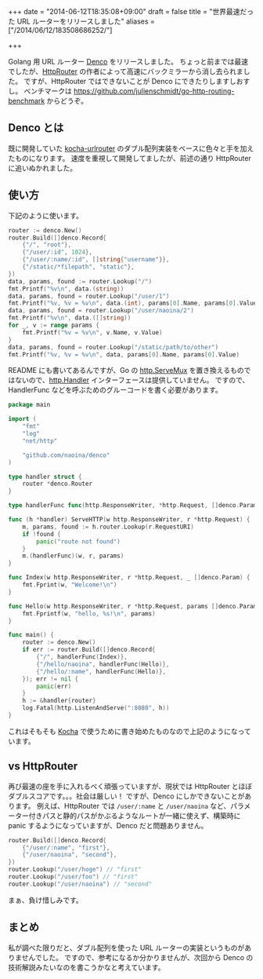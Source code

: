 +++
date = "2014-06-12T18:35:08+09:00"
draft = false
title = "世界最速だった URL ルーターをリリースしました"
aliases = ["/2014/06/12/183508686252/"]

+++

Golang 用 URL ルーター [Denco](https://github.com/naoina/denco) をリリースしました。
ちょっと前までは最速でしたが、[HttpRouter](https://github.com/julienschmidt/httprouter) の作者によって高速にバックミラーから消し去られました。
ですが、HttpRouter ではできないことが Denco にできたりしますしおすし。
ベンチマークは https://github.com/julienschmidt/go-http-routing-benchmark からどうぞ。

## Denco とは

既に開発していた [kocha-urlrouter](https://github.com/naoina/kocha-urlrouter) のダブル配列実装をベースに色々と手を加えたものになります。
速度を重視して開発してましたが、前述の通り HttpRouter に追いぬかれました。

## 使い方

下記のように使います。

```go
router := denco.New()
router.Build([]denco.Record{
    {"/", "root"},
    {"/user/:id", 1024},
    {"/user/:name/:id", []string{"username"}},
    {"/static/*filepath", "static"},
})
data, params, found := router.Lookup("/")
fmt.Printf("%v\n", data.(string))
data, params, found = router.Lookup("/user/1")
fmt.Printf("%v, %v = %v\n", data.(int), params[0].Name, params[0].Value)
data, params, found = router.Lookup("/user/naoina/2")
fmt.Printf("%v\n", data.([]string))
for _, v := range params {
    fmt.Printf("%v = %v\n", v.Name, v.Value)
}
data, params, found = router.Lookup("/static/path/to/other")
fmt.Printf("%v, %v = %v\n", data, params[0].Name, params[0].Value)
```

README にも書いてあるんですが、Go の [http.ServeMux](http://golang.org/pkg/net/http/#ServeMux) を置き換えるものではないので、[http.Handler](http://golang.org/pkg/net/http/#Handler)  インターフェースは提供していません。
ですので、HandlerFunc などを呼ぶためのグルーコードを書く必要があります。

```go
package main

import (
    "fmt"
    "log"
    "net/http"

    "github.com/naoina/denco"
)

type handler struct {
    router *denco.Router
}

type handlerFunc func(http.ResponseWriter, *http.Request, []denco.Param)

func (h *handler) ServeHTTP(w http.ResponseWriter, r *http.Request) {
    m, params, found := h.router.Lookup(r.RequestURI)
    if !found {
        panic("route not found")
    }
    m.(handlerFunc)(w, r, params)
}

func Index(w http.ResponseWriter, r *http.Request, _ []denco.Param) {
    fmt.Fprint(w, "Welcome!\n")
}

func Hello(w http.ResponseWriter, r *http.Request, params []denco.Param) {
    fmt.Fprintf(w, "hello, %s!\n", params)
}

func main() {
    router := denco.New()
    if err := router.Build([]denco.Record{
        {"/", handlerFunc(Index)},
        {"/hello/naoina", handlerFunc(Hello)},
        {"/hello/:name", handlerFunc(Hello)},
    }); err != nil {
        panic(err)
    }
    h := &handler{router}
    log.Fatal(http.ListenAndServe(":8080", h))
}
```

これはそもそも [Kocha](https://github.com/naoina/kocha) で使うために書き始めたものなので上記のようになっています。

## vs HttpRouter

再び最速の座を手に入れるべく頑張っていますが、現状では HttpRouter とほぼダブルスコアです。。。社会は厳しい！
ですが、Denco にしかできないことがあります。
例えば、HttpRouter では `/user/:name` と `/user/naoina` など、パラメーター付きパスと静的パスがかぶるようなルートが一緒に使えず、構築時に panic するようになっていますが、Denco だと問題ありません。

```go
router.Build([]denco.Record{
    {"/user/:name", "first"},
    {"/user/naoina", "second"},
})
router.Lookup("/user/hoge") // "first"
router.Lookup("/user/foo") // "first"
router.Lookup("/user/naoina") // "second"
```

まぁ、負け惜しみです。

## まとめ

私が調べた限りだと、ダブル配列を使った URL ルーターの実装というものがありませんでした。
ですので、参考になるか分かりませんが、次回から Denco の技術解説みたいなのを書こうかなと考えています。
